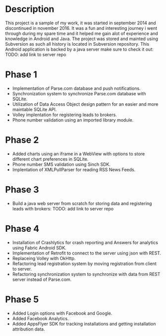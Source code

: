 # Description
This project is a sample of my work, it was started in september 2014 and discontinued in november 2016.
It was a fun and interesting journey i went through during my spare time and it helped me gain alot of experience and knowledge in Android and Java.
The project was stored and mainted using Subversion as such all history is located in Subversion repository.
This Android application is backed by a java server make sure to check it out: TODO: add link to server repo

# Phase 1
- Implementation of Parse.com database and push notifications.
- Synchronization system to synchronize Parse.com database with SQLite.
- Utilization of Data Access Object design pattern for an easier and more maintable SQLite API.
- Volley implentation for registering leads to brokers.
- Phone number validation using an imported library module.

# Phase 2
- Added charts using an iframe in a WebView with options to store different chart preferences in SQLite.
- Phone number SMS validation using Sinch SDK.
- Implentation of XMLPullParser for reading RSS News Feeds.

# Phase 3
- Build a java web server from scratch for storing data and registering leads with brokers: TODO: add link to server repo

# Phase 4
- Installation of Crashlytics for crash reporting and Answers for analytics using Fabric Android SDK.
- Implementation of Retrofit to connect to the server using json with REST.
- Replaceing Volley with OkHttp.
- Refactoring lead registration system by moving registration from client to server.
- Refactoring synchronization system to synchronize with data from REST server instead of Parse.com.

# Phase 5
- Added Login options with Facebook and Google.
- Added Facebook Analytics.
- Added AppsFlyer SDK for tracking installations and getting installation attribution data.

